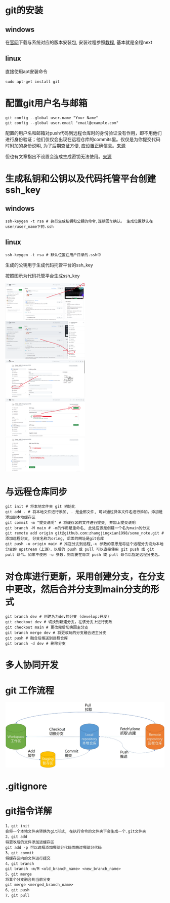 # git的安装
## windows

在[官网](https://git-scm.com/downloads)下载与系统对应的版本安装包, 安装过程参照[教程](https://blog.csdn.net/mukes/article/details/115693833), 基本就是全程next

## linux
直接使用apt安装命令
```
sudo apt-get install git
```

# 配置git用户名与邮箱
```
git config --global user.name "Your Name"
git config --global user.email "email@example.com"
```
配置的用户名和邮箱对push代码到远程仓库时的身份验证没有作用，即不用他们进行身份验证；他们仅仅会出现在远程仓库的commits里。仅仅是为你提交代码时附加的身份说明, 为了后期查证方便, 应设置正确信息。[来源](https://blog.csdn.net/ITWANGBOIT/article/details/103618427)

但也有文章指出不设置会造成生成密钥无法使用。[来源](https://blog.csdn.net/weixin_41695715/article/details/119149546)

# 生成私钥和公钥以及代码托管平台创建ssh_key

## windows
```
ssh-keygen -t rsa # 执行生成私钥和公钥的命令,连续回车确认。 生成位置默认在user/user_name下的.ssh

```

## linux
```
ssh-keygen -t rsa # 默认位置在用户目录的.ssh中
```
生成的公钥用于生成代码托管平台的ssh_key

按照图示为代码托管平台生成ssh_key

<img src="./img/git/img1.png" width="50%">
<img src="./img/git/img2.png" width="50%">
<img src="./img/git/img3.png" width="50%">
<img src="./img/git/img4.png" width="50%">
<img src="./img/git/img5.png" width="50%">


# 与远程仓库同步
```
git init # 将本地文件夹 git 初始化
git add . # 将本地文件进行添加, . 是全部文件, 可以通过具体文件名进行添加。添加是添加到本地缓存区
git commit -m "提交说明" # 将缓存区的文件进行提交, 并加上提交说明
git branch -M main # -m的作用是重命名, 此处应该是创建一个名为main的分支
git remote add origin git@github.com:zhangjingxian1998/some_note.git # 添加远程分支, 分支名称为oring, 后面的网址是git仓库
git push -u origin main # 推送分支到远程,-u 参数的意思是将这个远程分支设为本地分支的 upstream（上游），以后的 push 或 pull 可以直接使用 git push 或 git pull 命令。如果不使用 -u 参数，则需要在每次 push 或 pull 命令后指定远程分支名。
```

# 对仓库进行更新，采用创建分支，在分支中更改，然后合并分支到main分支的形式
```
git branch dev # 创建名为dev的分支 (develop:开发)
git checkout dev # 切换到新建分支，在该分支上进行更改
git checkout main # 更改完后切换回主分支
git branch merge dev # 将更改玩的分支融合进主分支
git push # 融合后推送到远程仓库
git branch -d dev # 删除分支
```

# 多人协同开发

# git 工作流程
![](./img/git/git_work_process.jpg)
# .gitignore

# git指令详解
```
1、git init 
会将一个本地文件夹转换为git形式, 在执行命令的文件夹下会生成一个.git文件夹
2、git add
将更改后的文件添加进缓存区
git add -p 可以选择添加哪部分代码而略过哪部分代码
3、git commit
将缓存区内的文件进行提交
4、git branch
git branch -m/M <old_branch_name> <new_branch_name>
5、git merge
将某个分支融合到当前分支
git merge <merged_branch_name>
6、git push
7、git pull
```